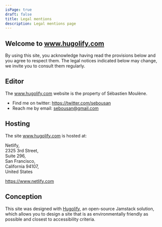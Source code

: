 ```yaml
---
isPage: true
draft: false
title: Legal mentions
description: Legal mentions page
---
```

## Welcome to www.hugolify.com

By using this site, you acknowledge having read the provisions below and you agree to respect them. The legal notices indicated below may change, we invite you to consult them regularly.

## Editor

The www.hugolify.com website is the property of Sébastien Moulène.

* Find me on twitter: https://twitter.com/sebousan
* Reach me by email: sebousan@gmail.com

## Hosting

The site www.hugolify.com is hosted at:

Netlify,\
2325 3rd Street, \
Suite 296, \
San Francisco, \
California 94107, \
United States

https://www.netlify.com

## Conception

This site was designed with [Hugolify](https://www.hugolify.com), an open-source Jamstack solution, which allows you to design a site that is as environmentally friendly as possible and closest to accessibility criteria.